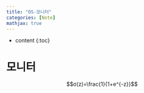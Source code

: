 ```yaml
---
title: "OS-모니터"
categories: [Note]
mathjax: true
---
```


* content
{:toc}
# 모니터

$$σ(z)=\frac{1}{1+e^{-z}}$$

